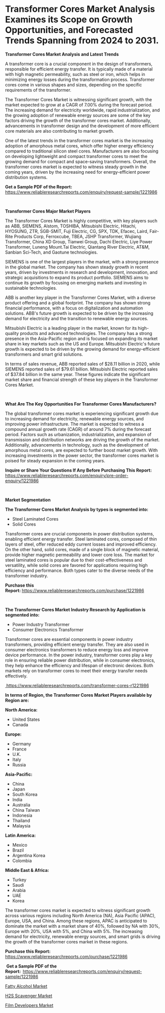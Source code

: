 <p><h1>Transformer Cores Market Analysis Examines its Scope on Growth Opportunities, and Forecasted Trends Spanning from 2024 to 2031.</h1></p><p><strong>Transformer Cores Market Analysis and Latest Trends</strong></p>
<p><p>A transformer core is a crucial component in the design of transformers, responsible for efficient energy transfer. It is typically made of a material with high magnetic permeability, such as steel or iron, which helps in minimizing energy losses during the transformation process. Transformer cores come in various shapes and sizes, depending on the specific requirements of the transformer.</p><p>The Transformer Cores Market is witnessing significant growth, with the market expected to grow at a CAGR of 7.00% during the forecast period. The increasing demand for electricity worldwide, rapid industrialization, and the growing adoption of renewable energy sources are some of the key factors driving the growth of the transformer cores market. Additionally, advancements in transformer design and the development of more efficient core materials are also contributing to market growth.</p><p>One of the latest trends in the transformer cores market is the increasing adoption of amorphous metal cores, which offer higher energy efficiency compared to traditional silicon steel cores. Manufacturers are also focusing on developing lightweight and compact transformer cores to meet the growing demand for compact and space-saving transformers. Overall, the transformer cores market is expected to witness steady growth in the coming years, driven by the increasing need for energy-efficient power distribution systems.</p></p>
<p><strong>Get a Sample PDF of the Report:&nbsp;</strong> <a href="https://www.reliableresearchreports.com/enquiry/request-sample/1221986">https://www.reliableresearchreports.com/enquiry/request-sample/1221986</a></p>
<p>&nbsp;</p>
<p><strong>Transformer Cores Major Market Players</strong></p>
<p><p>The Transformer Cores Market is highly competitive, with key players such as ABB, SIEMENS, Alstom, TOSHIBA, Mitsubishi Electric, Hitachi, HYOSUNG, ZTR, SGB-SMIT, Fuji Electric, CG, SPX, TDK, Efacec, Laird, Fair-Rite Products Corp, Ferroxcube, TBEA, JSHP Transformer, Wujiang Transformer, China XD Group, Tianwei Group, Dachi Electric, Liye Power Transformer, Luneng Mount.Tai Electric, Qiantang River Electric, AT&M, Sanbian Sci-Tech, and Gaotune technologies.</p><p>SIEMENS is one of the largest players in the market, with a strong presence in the global market. The company has shown steady growth in recent years, driven by investments in research and development, innovation, and strategic acquisitions to expand its product portfolio. SIEMENS aims to continue its growth by focusing on emerging markets and investing in sustainable technologies.</p><p>ABB is another key player in the Transformer Cores Market, with a diverse product offering and a global footprint. The company has shown strong financial performance, with a focus on digitalization and automation solutions. ABB's future growth is expected to be driven by the increasing demand for electricity and the transition to renewable energy sources.</p><p>Mitsubishi Electric is a leading player in the market, known for its high-quality products and advanced technologies. The company has a strong presence in the Asia-Pacific region and is focused on expanding its market share in key markets such as the US and Europe. Mitsubishi Electric's future growth is expected to be driven by the growing demand for energy-efficient transformers and smart grid solutions.</p><p>In terms of sales revenue, ABB reported sales of $28.11 billion in 2020, while SIEMENS reported sales of $79.61 billion. Mitsubishi Electric reported sales of $37.84 billion in the same year. These figures indicate the significant market share and financial strength of these key players in the Transformer Cores Market.</p></p>
<p>&nbsp;</p>
<p><strong>What Are The Key Opportunities For Transformer Cores Manufacturers?</strong></p>
<p><p>The global transformer cores market is experiencing significant growth due to increasing demand for electricity, renewable energy sources, and improving power infrastructure. The market is expected to witness a compound annual growth rate (CAGR) of around 7% during the forecast period. Factors such as urbanization, industrialization, and expansion of transmission and distribution networks are driving the growth of the market. Additionally, advancements in technology, such as the development of amorphous metal cores, are expected to further boost market growth. With increasing investments in the power sector, the transformer cores market is poised for steady expansion in the coming years.</p></p>
<p><strong>Inquire or Share Your Questions If Any Before Purchasing This Report:</strong> <a href="https://www.reliableresearchreports.com/enquiry/pre-order-enquiry/1221986">https://www.reliableresearchreports.com/enquiry/pre-order-enquiry/1221986</a></p>
<p>&nbsp;</p>
<p><strong>Market Segmentation</strong></p>
<p><strong>The Transformer Cores Market Analysis by types is segmented into:</strong></p>
<p><ul><li>Steel Laminated Cores</li><li>Solid Cores</li></ul></p>
<p><p>Transformer cores are crucial components in power distribution systems, enabling efficient energy transfer. Steel laminated cores, composed of thin layers of steel, offer reduced eddy current losses and improved efficiency. On the other hand, solid cores, made of a single block of magnetic material, provide higher magnetic permeability and lower core loss. The market for steel laminated cores is popular due to their cost-effectiveness and versatility, while solid cores are favored for applications requiring high efficiency and performance. Both types cater to the diverse needs of the transformer industry.</p></p>
<p><strong>Purchase this Report:&nbsp;</strong><a href="https://www.reliableresearchreports.com/purchase/1221986">https://www.reliableresearchreports.com/purchase/1221986</a></p>
<p>&nbsp;</p>
<p><strong>The Transformer Cores Market Industry Research by Application is segmented into:</strong></p>
<p><ul><li>Power Industry Transformer</li><li>Consumer Electronics Transformer</li></ul></p>
<p><p>Transformer cores are essential components in power industry transformers, providing efficient energy transfer. They are also used in consumer electronics transformers to reduce energy loss and improve device performance. In the power industry, transformer cores play a key role in ensuring reliable power distribution, while in consumer electronics, they help enhance the efficiency and lifespan of electronic devices. Both markets rely on transformer cores to meet their energy transfer needs effectively.</p></p>
<p><a href="https://www.reliableresearchreports.com/transformer-cores-r1221986">&nbsp;https://www.reliableresearchreports.com/transformer-cores-r1221986</a></p>
<p><strong>In terms of Region, the Transformer Cores Market Players available by Region are:</strong></p>
<p>
    <p> <strong> North America: </strong>
        <ul>
            <li>United States</li>
            <li>Canada</li>
        </ul>
        </p> 
    <p> <strong> Europe: </strong>
        <ul>
            <li>Germany</li>
            <li>France</li>
            <li>U.K.</li>
            <li>Italy</li>
            <li>Russia</li>
        </ul>
        </p> 
    <p> <strong> Asia-Pacific: </strong>
        <ul>
            <li>China</li>
            <li>Japan</li>
            <li>South Korea</li>
            <li>India</li>
            <li>Australia</li>
            <li>China Taiwan</li>
            <li>Indonesia</li>
            <li>Thailand</li>
            <li>Malaysia</li>
        </ul>
        </p> 
    <p> <strong> Latin America: </strong>
        <ul>
            <li>Mexico</li>
            <li>Brazil</li>
            <li>Argentina Korea</li>
            <li>Colombia</li>
        </ul>
        </p> 
    <p> <strong> Middle East & Africa: </strong>
        <ul>
            <li>Turkey</li>
            <li>Saudi</li>
            <li>Arabia</li>
            <li>UAE</li>
            <li>Korea</li>
        </ul>
    </p>
    </p>
<p><p>The transformer cores market is expected to witness significant growth across various regions including North America (NA), Asia Pacific (APAC), Europe, USA, and China. Among these regions, APAC is anticipated to dominate the market with a market share of 40%, followed by NA with 30%, Europe with 20%, USA with 5%, and China with 5%. The increasing demand for electricity, renewable energy sources, and smart grids is driving the growth of the transformer cores market in these regions.</p></p>
<p><strong>Purchase this Report: </strong><a href="https://www.reliableresearchreports.com/purchase/1221986">https://www.reliableresearchreports.com/purchase/1221986</a></p>
<p>&nbsp;<strong>Get a Sample PDF of the Report:&nbsp;&nbsp;</strong><a href="https://www.reliableresearchreports.com/enquiry/request-sample/1221986">https://www.reliableresearchreports.com/enquiry/request-sample/1221986</a></p>
<p><strong></strong></p>
<p><p><a href="https://picayune-night-cbd.notion.site/Fatty-Alcohol-Market-Growth-Market-Trends-COVID-19-Impact-and-Forecasts-for-period-from-2024-20-e59885093e704c329361f78f3d0cdf02">Fatty Alcohol Market</a></p><p><a href="https://valiant-lunge-8fe.notion.site/H2S-Scavenger-Market-Size-Furnishes-Valuable-Information-Encompassing-Market-Share-Market-Trends-a-d3edfccf3bdc40d5b5a302f1803140f0">H2S Scavenger Market</a></p><p><a href="https://artistic-helicopter-ca9.notion.site/Film-Developers-Market-Size-Reflecting-a-Forecast-Till-2031-Market-By-Type-By-Application-and-By-G-c6bdf02a26f04cf8bb27e7b8e884f254">Film Developers Market</a></p></p>